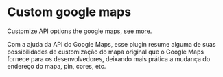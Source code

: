 # Custom google maps
Customize API options the google maps, [see more](http://jeffersondanielss.github.io/custom-google-maps).

Com a ajuda da API do Google Maps, esse plugin resume alguma de suas possibilidades de customização do mapa original que o Google Maps fornece para os desenvolvedores, deixando mais prática a mudança do endereço do mapa, pin, cores, etc.